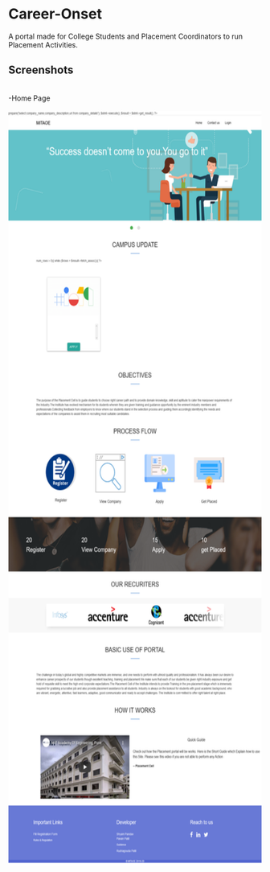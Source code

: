# Career-Onset
A portal made for College Students and Placement Coordinators to run Placement Activities. 

## Screenshots
<p>
  <br> -Home Page <br><br>
  <img src="https://raw.githubusercontent.com/pandavshyam/Career-Onset/main/Screenshots/Home Page.png" alt="Home Page" width="700px" height="1500px"/>
</p>

